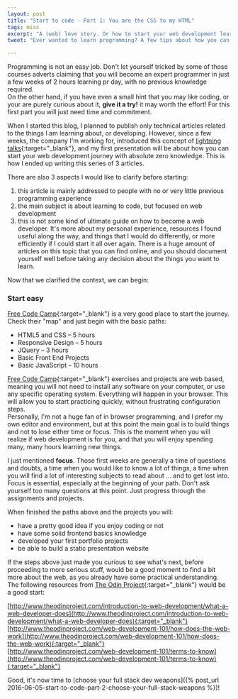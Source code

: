 ```yaml
---
layout: post
title: "Start to code - Part 1: You are the CSS to my HTML"
tags: misc
excerpt: "A (web) love story. Or how to start your web development learning journey."
tweet: "Ever wanted to learn programming? A few tips about how you can start."

---
```


Programming is not an easy job. Don't let yourself tricked by some of those courses adverts claiming that you will become an expert programmer in just a few weeks of 2 hours learning pr day, with no previous knowledge required.  
On the other hand, if you have even a small hint that you may like coding, or your are purely curious about it, **give it a try!** it may worth the effort!  For this first part you will just need time and commitment.

When I started this blog, I planned to publish only technical articles related to the things I am learning about, or developing. However, since a few weeks, the company I'm working for, introduced this concept of [lightning talks](https://en.wikipedia.org/wiki/Lightning_talk "lightning talks"){:target="_blank"}, and my first presentation will be about how you can start your web development journey with absolute zero knowledge. This is how I ended up writing this series of 3 articles.  

There are also 3 aspects I would like to clarify before starting:
1. this article is mainly addressed to people with no or very little previous programming experience
2. the main subject is about learning to code, but focused on web development
3. this is not some kind of ultimate guide on how to become a web developer. It's more about my personal experience, resources I found useful along the way, and things that I would do differently, or more efficiently if I could start it all over again. There is a huge amount of articles on this topic that you can find online, and you should document yourself well before taking any decision about the things you want to learn.  

Now that we clarified the context, we can begin:

### Start easy  

[Free Code Camp](https://www.freecodecamp.com/map){:target="_blank"} is a very good place to start the journey. Check their "map" and just begin with the basic paths:  
- HTML5 and CSS – 5 hours  
- Responsive Design – 5 hours  
- JQuery – 3 hours  
- Basic Front End Projects  
- Basic JavaScript – 10 hours  

[Free Code Camp](https://www.freecodecamp.com/map){:target="_blank"} exercises and projects are web based, meaning you will not need to install any software on your computer, or use any specific operating system. Everything will happen in your browser. This will allow you to start practicing quickly, without frustrating configuration steps.  
Personally, I'm not a huge fan of in browser programming, and I prefer my own editor and environment, but at this point the main goal is to build things and not to lose either time or focus. This is the moment when you will realize if web development is for you, and that you will enjoy spending many, many hours learning new things.  

I just mentioned **focus**. Those first weeks are generally a time of questions and doubts, a time when you would like to know a lot of things, a time when you will find a lot of interesting subjects to read about ... and to get lost into. Focus is essential, especially at the beginning of your path. Don't ask yourself too many questions at this point. Just progress through the assignments and projects.  

When finished the paths above and the projects you will:  
- have a pretty good idea if you enjoy coding or not  
- have some solid frontend basics knowledge  
- developed your first portfolio projects  
- be able to build a static presentation website  

If the steps above just made you curious to see what's next, before proceeding to more serious stuff, would be a good moment to find a bit more about the web, as you already have some practical understanding. The following resources from [The Odin Project](http://www.theodinproject.com/courses){:target="_blank"} would be a good start:  

[http://www.theodinproject.com/introduction-to-web-development/what-a-web-developer-does](http://www.theodinproject.com/introduction-to-web-development/what-a-web-developer-does){:target="_blank"}  
[http://www.theodinproject.com/web-development-101/how-does-the-web-work](http://www.theodinproject.com/web-development-101/how-does-the-web-work){:target="_blank"}  
[http://www.theodinproject.com/web-development-101/terms-to-know](http://www.theodinproject.com/web-development-101/terms-to-know){:target="_blank"}  

Good, it's now time to [choose your full stack dev weapons]({% post_url 2016-06-05-start-to-code-part-2-choose-your-full-stack-weapons %})!
